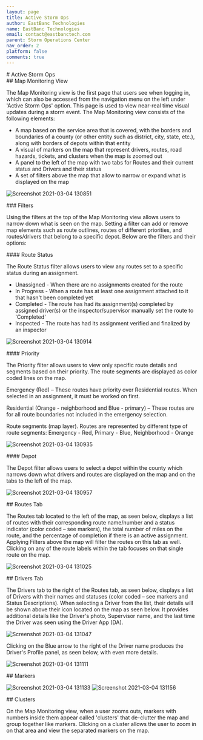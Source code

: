 ```yaml
---
layout: page
title: Active Storm Ops
author: EastBanc Technologies
name: EastBanc Technologies
email: contact@eastbanctech.com
parent: Storm Operations Center
nav_order: 2
platform: false
comments: true
---
```


<section id="Active-Storm-Ops" markdown="1">
# Active Storm Ops<a name="Active-Storm-Ops"></a>

<section id="Map-Monitoring-View" markdown="1">
## Map Monitoring View<a name="Map-Monitoring-View"></a>

The Map Monitoring view is the first page that users see when logging in, which can also be accessed from the navigation menu on the left under 'Active Storm Ops' option. This page is used to view near-real time visual updates during a storm event. The Map Monitoring view consists of the following elements:

  * A map based on the service area that is covered, with the borders and boundaries of a county (or other entity such as district, city, state, etc.), along with borders of depots within that entity
  * A visual of markers on the map that represent drivers, routes, road hazards, tickets, and clusters when the map is zoomed out
  * A panel to the left of the map with two tabs for Routes and their current status and Drivers and their status
  * A set of filters above the map that allow to narrow or expand what is displayed on the map

  ![Screenshot 2021-03-04 130851](/image/portal/map-monitoring-view.png)  

<section id="Filters" markdown="1">
### Filters<a name="Filters"></a>

Using the filters at the top of the Map Monitoring view allows users to narrow down what is seen on the map. Setting a filter can add or remove map elements such as route outlines, routes of different priorities, and routes/drivers that belong to a specific depot. Below are the filters and their options:

<section id="Route-Status" markdown="1">
#### Route Status<a name="Route-Status"></a>

The Route Status filter allows users to view any routes set to a specific status during an assignment.

  * Unassigned - When there are no assignments created for the route
  * In Progress - When a route has at least one assignment attached to it that hasn't been completed yet
  * Completed - The route has had its assignment(s) completed by assigned driver(s) or the inspector/supervisor manually set the route to 'Completed' 
  * Inspected - The route has had its assignment verified and finalized by an inspector

![Screenshot 2021-03-04 130914](/image/portal/route-status-filter.png)  
</section>

<section id="Priority" markdown="1">
#### Priority<a name="Priority"></a>

The Priority filter allows users to view only specific route details and segments based on their priority. The route segments are displayed as color coded lines on the map.

Emergency (Red) – These routes have priority over Residential routes. When selected in an assignment, it must be worked on first. 

Residential (Orange - neighborhood and Blue - primary) – These routes are for all route boundaries not included in the emergency selection.

Route segments (map layer). Routes are represented by different type of route segments: Emergency - Red, Primary - Blue, Neighborhood - Orange

![Screenshot 2021-03-04 130935](/image/portal/priority-filter.png) 
</section>

<section id="Depot" markdown="1">
#### Depot<a name="Depot"></a>

The Depot filter allows users to select a depot within the county which narrows down what drivers and routes are displayed on the map and on the tabs to the left of the map.

![Screenshot 2021-03-04 130957](/image/portal/depot.png) 
</section>
</section>
</section>

<section id="Routes-Tab" markdown="1">
## Routes Tab<a name="Routes-Tab"></a>

The Routes tab located to the left of the map, as seen below, displays a list of routes with their corresponding route name/number and a status indicator (color coded – see markers), the total number of miles on the route, and the percentage of completion if there is an active assignment. Applying Filters above the map will filter the routes on this tab as well. Clicking on any of the route labels within the tab focuses on that single route on the map.

![Screenshot 2021-03-04 131025](/image/portal/routes-tab.png)
</section>

<section id="Drivers-Tab" markdown="1">
## Drivers Tab<a name="Drivers-Tab"></a>

The Drivers tab to the right of the Routes tab, as seen below, displays a list of Drivers with their names and statuses (color coded – see markers and Status Descriptions). When selecting a Driver from the list, their details will be shown above their icon located on the map as seen below. It provides additional details like the Driver's photo, Supervisor name, and the last time the Driver was seen using the Driver App (DA). 

![Screenshot 2021-03-04 131047](/image/portal/drivers-tab.png) 

Clicking on the Blue arrow to the right of the Driver name produces the Driver's Profile panel, as seen below, with even more details.

![Screenshot 2021-03-04 131111](/image/portal/driver-profile-panel.png)
</section>

<section id="Markers" markdown="1">
## Markers<a name="Markers"></a>

![Screenshot 2021-03-04 131133](/image/portal/markers.png)
![Screenshot 2021-03-04 131156](/image/portal/markers1.png)
</section>

<section id="Clusters" markdown="1">
## Clusters<a name="Clusters"></a>

On the Map Monitoring view,  when a user zooms outs, markers with numbers inside them appear called 'clusters' that de-clutter the map and group together like markers. Clicking on a cluster allows the user to zoom in on that area and view the separated markers on the map. 
</section>
</section>
